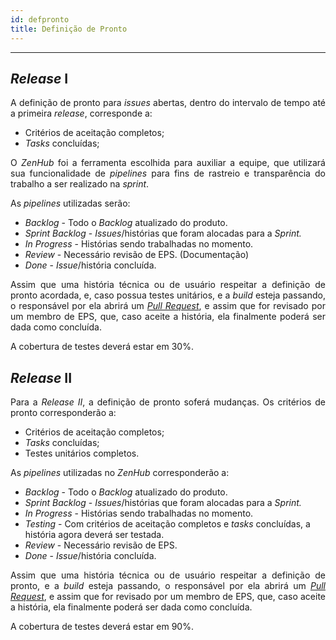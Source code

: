 ```yaml
---
id: defpronto    
title: Definição de Pronto 
---
```


***      

## _Release_ I  

<p align="justify">
A definição de pronto para <i>issues</i> abertas, dentro do intervalo de tempo até a primeira <i>release</i>, corresponde a:</p>
<ul>
    <li>Critérios de aceitação completos;</li>
    <li><i>Tasks</i> concluídas;</li>
</ul>

<p align="justify">
O <i>ZenHub</i> foi a ferramenta escolhida para auxiliar a equipe, que utilizará sua funcionalidade de <i>pipelines</i> para fins de rastreio e transparência do trabalho a ser realizado na <i>sprint</i>.</p>
As <i>pipelines</i> utilizadas serão:
<ul>
    <li><i>Backlog</i> - Todo o <i>Backlog</i> atualizado do produto.</li>
    <li><i>Sprint Backlog</i> - <i>Issues</i>/histórias que foram alocadas para a <i>Sprint.</i></li>
    <li><i>In Progress</i> - Histórias sendo trabalhadas no momento.</li>
    <li><i>Review</i> - Necessário revisão de EPS. (Documentação)</li>
    <li><i>Done</i> - <i>Issue</i>/história concluída.</li>
</ul>  

<p align="justify">
Assim que uma história técnica ou de usuário respeitar a definição de pronto acordada, e, caso possua testes unitários, e a <i>build</i> esteja passando, o responsável por ela abrirá um  <a href="https://github.com/fga-eps-mds/Kalkuli/blob/master/PULL_REQUEST_TEMPLATE.md"><i>Pull Request</i></a>, e assim que for revisado por um membro de EPS, que, caso aceite a história, ela finalmente poderá ser dada como concluída.    

A cobertura de testes deverá estar em 30%.
</p>


## _Release_ II


<p align="justify">
Para a <i>Release II</i>, a definição de pronto soferá mudanças.
Os critérios de pronto corresponderão a:
<ul>
    <li>Critérios de aceitação completos;</li>
    <li><i>Tasks</i> concluídas;</li>
    <li>Testes unitários completos.</li>
</ul>

As <i>pipelines</i> utilizadas no <i>ZenHub</i> corresponderão a:
<ul>
    <li><i>Backlog</i> - Todo o <i>Backlog</i> atualizado do produto.</li>
    <li><i>Sprint Backlog</i> - <i>Issues</i>/histórias que foram alocadas para a <i>Sprint.</i></li>
    <li><i>In Progress</i> - Histórias sendo trabalhadas no momento.</li>
    <li><i>Testing</i> - Com critérios de aceitação completos e <i>tasks</i> concluídas, a história agora deverá ser testada.</li>
    <li><i>Review</i> - Necessário revisão de EPS.</li>
    <li><i>Done</i> - <i>Issue</i>/história concluída.</li>
</ul> 

<p align="justify">
Assim que uma história técnica ou de usuário respeitar a definição de pronto, e a <i>build</i> esteja passando, o responsável por ela abrirá um  <a href="https://github.com/fga-eps-mds/Kalkuli/blob/master/PULL_REQUEST_TEMPLATE.md"><i>Pull Request</i></a>, e assim que for revisado por um membro de EPS, que, caso aceite a história, ela finalmente poderá ser dada como concluída.    

A cobertura de testes deverá estar em 90%.
</p>
